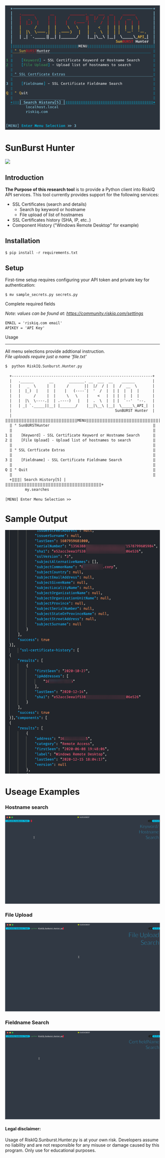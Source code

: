 ![](https://github.com/NoDataFound/RiskIQ.SunBurst.Hunter/blob/master/images/Main.png)


SunBurst Hunter 
===================

![](https://img.shields.io/badge/@CoryKennedy-SunBurst%7CResearch-blue)

Introduction
------------


**The Purpose of this research tool** is to provide a Python client into RiskIQ API
services. This tool currently provides support for the following services:

- SSL Certificates (search and details)
  - Search by keyword or hostname
  - File upload of list of hostnames
- SSL Certificates history (SHA, IP, etc..)
- Component History ("Windows Remote Desktop" for example)


Installation
------------



    $ pip install -r requirements.txt



Setup
-----

First-time setup requires configuring your API token and private key for authentication:

    $ mv sample_secrets.py secrets.py

Complete required fields

*Note: values can be found at: https://community.riskiq.com/settings*

    EMAIL = 'riskiq.com email'
    APIKEY = 'API Key'



Usage

-----
All menu selections provide addtional instruction.  
     *File uploads require just a name 'file.txt'*  

    $  python RiskIQ.Sunburst.Hunter.py

      +----------------------------------------------------------------+
      |   .______       __       _______. __  ___  __    ______        |
      |   |   _  \     |  |     /       ||  |/  / |  |  /  __  \       |
      |   |  |_)  |    |  |    |   (----`|  '  /  |  | |  |  |  |      |
      |   |      /     |  |     \   \    |    <   |  | |  |  |  |      |
      |   |  |\  \----.|  | .----)   |   |  .  \  |  | |  `--'  '--.   |
      |   | _| `._____||__| |_______/    |__|\__\ |__|  \_____\_API_|  |
      |                                               SunBURST Hunter  |
      |⣿⣿⣿⣿⣿⣿⣿⣿⣿⣿⣿⣿⣿⣿⣿⣿⣿⣿⣿⣿⣿⣿⣿⣿⣿⣿⣿MENU⣿⣿⣿⣿⣿⣿⣿⣿⣿⣿⣿⣿⣿⣿⣿⣿⣿⣿⣿⣿⣿⣿⣿⣿⣿⣿⣿|
      ⣿ ° SunBURSTHunter                                               ⣿
      ⣿                                                                ⣿
    1 ⣿    [Keyword] - SSL Certificate Keyword or Hostname Search      ⣿
    2 ⣿    [File Upload] - Upload list of hostnames to search          ⣿
      ⣿                                                                ⣿
      ⣿ ° SSL Certficate Extras                                        ⣿
      ⣿                                                                ⣿
    3 ⣿    [Fieldname] - SSL Certificate Fieldname Search              ⣿
      ⣿                                                                ⣿
    Q ⣿ ° Quit                                                         ⣿
      ⣿                                                                ⣿
      +⣿⣿⣿| Search History[5] |⣿⣿⣿⣿⣿⣿⣿⣿⣿⣿⣿⣿⣿⣿⣿⣿⣿⣿⣿⣿⣿⣿⣿⣿⣿⣿⣿⣿⣿⣿⣿⣿⣿⣿⣿⣿+
             my.searches

    [MENU] Enter Menu Selection >>


# Sample Output
![](https://github.com/NoDataFound/RiskIQ.SunBurst.Hunter/blob/master/images/find_from_dga.png)


# Useage Examples

### Hostname search

![](https://github.com/NoDataFound/RiskIQ.SunBurst.Hunter/blob/master/images/Hostname_Search.gif)

### File Upload

![](https://github.com/NoDataFound/RiskIQ.SunBurst.Hunter/blob/master/images/File_Search.gif)

### Fieldname Search
![](https://github.com/NoDataFound/RiskIQ.SunBurst.Hunter/blob/master/images/Fieldname_Search.gif)

#### Legal disclaimer:
Usage of RiskIQ.Sunburst.Hunter.py is at your own risk. Developers assume no liability and are not responsible for any misuse or damage caused by this program. Only use for educational purposes.
